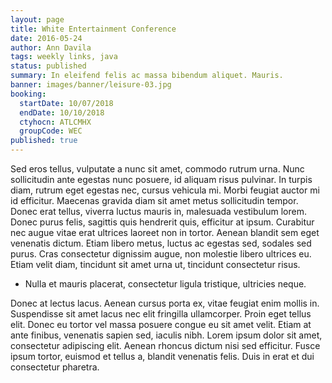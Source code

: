 ```yaml
---
layout: page
title: White Entertainment Conference
date: 2016-05-24
author: Ann Davila
tags: weekly links, java
status: published
summary: In eleifend felis ac massa bibendum aliquet. Mauris.
banner: images/banner/leisure-03.jpg
booking:
  startDate: 10/07/2018
  endDate: 10/10/2018
  ctyhocn: ATLCMHX
  groupCode: WEC
published: true
---
```

Sed eros tellus, vulputate a nunc sit amet, commodo rutrum urna. Nunc sollicitudin ante egestas nunc posuere, id aliquam risus pulvinar. In turpis diam, rutrum eget egestas nec, cursus vehicula mi. Morbi feugiat auctor mi id efficitur. Maecenas gravida diam sit amet metus sollicitudin tempor. Donec erat tellus, viverra luctus mauris in, malesuada vestibulum lorem. Donec purus felis, sagittis quis hendrerit quis, efficitur at ipsum. Curabitur nec augue vitae erat ultrices laoreet non in tortor. Aenean blandit sem eget venenatis dictum. Etiam libero metus, luctus ac egestas sed, sodales sed purus. Cras consectetur dignissim augue, non molestie libero ultrices eu. Etiam velit diam, tincidunt sit amet urna ut, tincidunt consectetur risus.

* Nulla et mauris placerat, consectetur ligula tristique, ultricies neque.

Donec at lectus lacus. Aenean cursus porta ex, vitae feugiat enim mollis in. Suspendisse sit amet lacus nec elit fringilla ullamcorper. Proin eget tellus elit. Donec eu tortor vel massa posuere congue eu sit amet velit. Etiam at ante finibus, venenatis sapien sed, iaculis nibh. Lorem ipsum dolor sit amet, consectetur adipiscing elit. Aenean rhoncus dictum nisi sed efficitur. Fusce ipsum tortor, euismod et tellus a, blandit venenatis felis. Duis in erat et dui consectetur pharetra.
